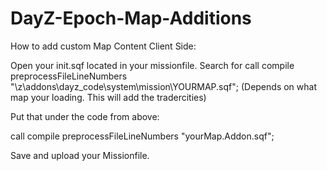 # DayZ-Epoch-Map-Additions


How to add custom Map Content Client Side:

Open your init.sqf located in your missionfile. Search for call compile preprocessFileLineNumbers "\z\addons\dayz_code\system\mission\YOURMAP.sqf"; (Depends on what map your loading. This will add the tradercities)

Put that under the code from above:

call compile preprocessFileLineNumbers "yourMap.Addon.sqf";

Save and upload your Missionfile.
